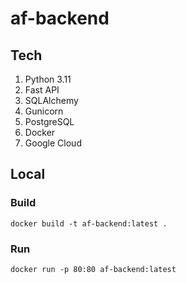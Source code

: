 # af-backend

## Tech

1. Python 3.11
2. Fast API
3. SQLAlchemy
4. Gunicorn
5. PostgreSQL
6. Docker
7. Google Cloud


## Local

### Build

```commandline
docker build -t af-backend:latest .
```

### Run

```commandline
docker run -p 80:80 af-backend:latest
```
